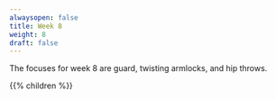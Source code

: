 ```yaml
---
alwaysopen: false
title: Week 8
weight: 8
draft: false
---
```


The focuses for week 8 are guard, twisting armlocks, and hip throws.

{{% children %}}